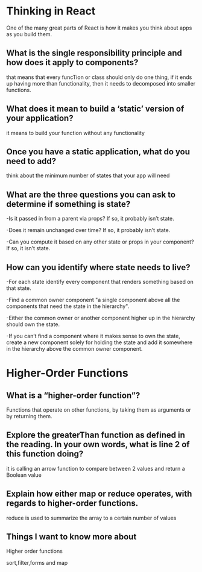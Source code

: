# Thinking in React

One of the many great parts of React is how it makes you think about apps as you build them.

## What is the single responsibility principle and how does it apply to components? 

that means that every funcTion or class should only do one thing, if it ends up having more than functionality, then it needs to decomposed into smaller functions.

## What does it mean to build a ‘static’ version of your application?

it means to build your function without any functionality

## Once you have a static application, what do you need to add?

think about the minimum number of states that your app will need

## What are the three questions you can ask to determine if something is state?

-Is it passed in from a parent via props? If so, it probably isn’t state.

-Does it remain unchanged over time? If so, it probably isn’t state.

-Can you compute it based on any other state or props in your component? If so, it isn’t state.

## How can you identify where state needs to live?

-For each  state identify every component that renders something based on that state.

-Find a common owner component "a single component above all the components that need the state in the hierarchy".

-Either the common owner or another component higher up in the hierarchy should own the state.

-If you can’t find a component where it makes sense to own the state, create a new component solely for holding the state and add it somewhere in the hierarchy above the common owner component.

# Higher-Order Functions 

## What is a “higher-order function”?

Functions that operate on other functions,  by taking them as arguments or by returning them.

## Explore the greaterThan function as defined in the reading. In your own words, what is line 2 of this function doing?

it is calling an arrow function to compare between 2 values and return a Boolean value

## Explain how either map or reduce operates, with regards to higher-order functions.

reduce is used to summarize the array to a certain number of values 


## Things I want to know more about

Higher order functions 

sort,filter,forms and map 
